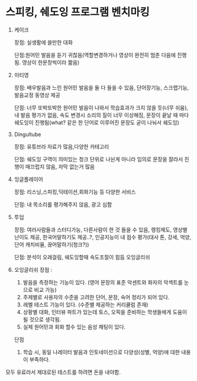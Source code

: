 # 스피킹, 쉐도잉 프로그램 벤치마킹

1. 케이크 

   장점: 실생활에 쓸만한 대화 

   단점:원어민 발음을 듣기 귀찮음(역할변경하거나 영상이 완전히 멈춘 다음에 진행됨. 영상이 한문장씩이라 짦음)

2. 미티영 

   장점: 배우발음과 느린 원어민 발음을 둘 다 들을 수 있음, 단어장기능, 스크랩기능,발음교정 동영상 제공

   단점: 너무 또박또박한 원어민 발음이 나와서 학습효과가 크지 않을 듯(너무 쉬움), 내 발음 평가가 없음, 속도 변경시 소리의 질이 너무 이상해짐, 문장이 끝날 때 마다 쉐도잉이 진행됨(what? 같은 한 단어로 이루어진 문장도 굳이 나눠서 쉐도잉)

3. Dingultube

   장점: 유튜브라 자료가 많음,다양한 카테고리

   단점: 쉐도잉 구역이 의미있는 청크 단위로 나뉜게 아니라 임의로 문장을 잘라서 진행이 매끄럽지 않음, 자막 없는거 많음

4. 잉글플레이어

   장점: 리스닝,스피킹,딕테이션,회화기능 등 다양한 서비스 

   단점: 내 목소리를 평가해주지 않음, 광고 심함

5. 투덥

   장점: 여러사람들과 스터디가능, 다른사람이 한 것 들을 수 있음, 랭킹제도, 영상별 난이도 제공, 한국어말하기도 제공..?, 인공지능이 내 점수 평가(대사 톤, 강세, 억양, 단어 캐치비율, 끊어말하기(청크?))

   단점: 분석이 오래걸림, 쉐도잉할때 속도조절이 힘듬
오잉글리쉬 

6. 오잉글리쉬
   장점 :  

   1. 발음을 측정하는 기능이 있다. (영어 문장의 표준 악센트와 화자의 악섹트를 눈으로 비교 가능)
   2. 주제별로 사용자의 수준을 고려한 단어, 문장, 숙어 정리가 되어 있다.
   3. 레벨 테스트 기능이 있다. (수준별 제공하는 커리큘럼 존재)
   4. 상황별 대화, 인터뷰 파트가 있는데 토스, 오픽을 준비하는 학생들에게 도움이 될 것으로 생각됨.
   5. 실제 원어민과 회화 할수 있는 음성 채팅이 있다.

   단점 

   1. 학습 시, 동일 나레이터 발음과 인토네이션으로 다양성(성별, 억양)에 대한 내용이 부족하다.

모두 유료라서 제대로된 테스트를 하려면 돈을 내야함.
